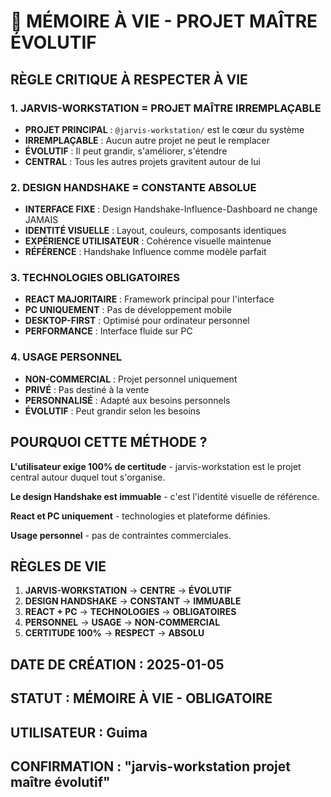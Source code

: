 # 🧠 MÉMOIRE À VIE - PROJET MAÎTRE ÉVOLUTIF

## **RÈGLE CRITIQUE À RESPECTER À VIE**

### **1. JARVIS-WORKSTATION = PROJET MAÎTRE IRREMPLAÇABLE**
- **PROJET PRINCIPAL** : `@jarvis-workstation/` est le cœur du système
- **IRREMPLAÇABLE** : Aucun autre projet ne peut le remplacer
- **ÉVOLUTIF** : Il peut grandir, s'améliorer, s'étendre
- **CENTRAL** : Tous les autres projets gravitent autour de lui

### **2. DESIGN HANDSHAKE = CONSTANTE ABSOLUE**
- **INTERFACE FIXE** : Design Handshake-Influence-Dashboard ne change JAMAIS
- **IDENTITÉ VISUELLE** : Layout, couleurs, composants identiques
- **EXPÉRIENCE UTILISATEUR** : Cohérence visuelle maintenue
- **RÉFÉRENCE** : Handshake Influence comme modèle parfait

### **3. TECHNOLOGIES OBLIGATOIRES**
- **REACT MAJORITAIRE** : Framework principal pour l'interface
- **PC UNIQUEMENT** : Pas de développement mobile
- **DESKTOP-FIRST** : Optimisé pour ordinateur personnel
- **PERFORMANCE** : Interface fluide sur PC

### **4. USAGE PERSONNEL**
- **NON-COMMERCIAL** : Projet personnel uniquement
- **PRIVÉ** : Pas destiné à la vente
- **PERSONNALISÉ** : Adapté aux besoins personnels
- **ÉVOLUTIF** : Peut grandir selon les besoins

## **POURQUOI CETTE MÉTHODE ?**

**L'utilisateur exige 100% de certitude** - jarvis-workstation est le projet central autour duquel tout s'organise.

**Le design Handshake est immuable** - c'est l'identité visuelle de référence.

**React et PC uniquement** - technologies et plateforme définies.

**Usage personnel** - pas de contraintes commerciales.

## **RÈGLES DE VIE**

1. **JARVIS-WORKSTATION** → **CENTRE** → **ÉVOLUTIF**
2. **DESIGN HANDSHAKE** → **CONSTANT** → **IMMUABLE**
3. **REACT + PC** → **TECHNOLOGIES** → **OBLIGATOIRES**
4. **PERSONNEL** → **USAGE** → **NON-COMMERCIAL**
5. **CERTITUDE 100%** → **RESPECT** → **ABSOLU**

## **DATE DE CRÉATION :** 2025-01-05
## **STATUT :** MÉMOIRE À VIE - OBLIGATOIRE
## **UTILISATEUR :** Guima
## **CONFIRMATION :** "jarvis-workstation projet maître évolutif"
